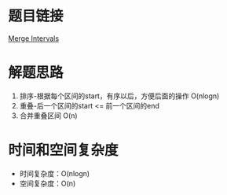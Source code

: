 # 题目链接

[Merge Intervals](https://leetcode.com/problems/merge-intervals/)

# 解题思路

1. 排序-根据每个区间的start，有序以后，方便后面的操作 O(nlogn)
2. 重叠-后一个区间的start <= 前一个区间的end
3. 合并重叠区间 O(n)

# 时间和空间复杂度

- 时间复杂度：O(nlogn)
- 空间复杂度：O(n)

